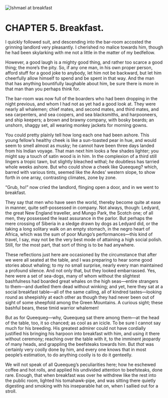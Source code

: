 ![Ishmael at breakfast](/img/jpg/ch005_1.jpg)

# CHAPTER 5. Breakfast.

I quickly followed suit, and descending into the bar-room accosted the grinning
landlord very pleasantly. I cherished no malice towards him, though he had been
skylarking with me not a little in the matter of my bedfellow.

However, a good laugh is a mighty good thing, and rather too scarce a good
thing; the more’s the pity. So, if any one man, in his own proper person, afford
stuff for a good joke to anybody, let him not be backward, but let him
cheerfully allow himself to spend and be spent in that way. And the man that has
anything bountifully laughable about him, be sure there is more in that man than
you perhaps think for.

The bar-room was now full of the boarders who had been dropping in the night
previous, and whom I had not as yet had a good look at. They were nearly all
whalemen; chief mates, and second mates, and third mates, and sea carpenters,
and sea coopers, and sea blacksmiths, and harpooneers, and ship keepers; a brown
and brawny company, with bosky beards; an unshorn, shaggy set, all wearing
monkey jackets for morning gowns.

You could pretty plainly tell how long each one had been ashore. This young
fellow’s healthy cheek is like a sun-toasted pear in hue, and would seem to
smell almost as musky; he cannot have been three days landed from his Indian
voyage. That man next him looks a few shades lighter; you might say a touch of
satin wood is in him. In the complexion of a third still lingers a tropic tawn,
but slightly bleached withal; _he_ doubtless has tarried whole weeks ashore. But
who could show a cheek like Queequeg? which, barred with various tints, seemed
like the Andes’ western slope, to show forth in one array, contrasting climates,
zone by zone.

“Grub, ho!” now cried the landlord, flinging open a door, and in we went to
breakfast.

They say that men who have seen the world, thereby become quite at ease in
manner, quite self-possessed in company. Not always, though: Ledyard, the great
New England traveller, and Mungo Park, the Scotch one; of all men, they
possessed the least assurance in the parlor. But perhaps the mere crossing of
Siberia in a sledge drawn by dogs as Ledyard did, or the taking a long solitary
walk on an empty stomach, in the negro heart of Africa, which was the sum of
poor Mungo’s performances—this kind of travel, I say, may not be the very best
mode of attaining a high social polish. Still, for the most part, that sort of
thing is to be had anywhere.

These reflections just here are occasioned by the circumstance that after we
were all seated at the table, and I was preparing to hear some good stories
about whaling; to my no small surprise, nearly every man maintained a profound
silence. And not only that, but they looked embarrassed. Yes, here were a set of
sea-dogs, many of whom without the slightest bashfulness had boarded great
whales on the high seas—entire strangers to them—and duelled them dead without
winking; and yet, here they sat at a social breakfast table—all of the same
calling, all of kindred tastes—looking round as sheepishly at each other as
though they had never been out of sight of some sheepfold among the Green
Mountains. A curious sight; these bashful bears, these timid warrior whalemen!

But as for Queequeg—why, Queequeg sat there among them—at the head of the table,
too, it so chanced; as cool as an icicle. To be sure I cannot say much for his
breeding. His greatest admirer could not have cordially justified his bringing
his harpoon into breakfast with him, and using it there without ceremony;
reaching over the table with it, to the imminent jeopardy of many heads, and
grappling the beefsteaks towards him. But _that_ was certainly very coolly done
by him, and every one knows that in most people’s estimation, to do anything
coolly is to do it genteelly.

We will not speak of all Queequeg’s peculiarities here; how he eschewed coffee
and hot rolls, and applied his undivided attention to beefsteaks, done rare.
Enough, that when breakfast was over he withdrew like the rest into the public
room, lighted his tomahawk-pipe, and was sitting there quietly digesting and
smoking with his inseparable hat on, when I sallied out for a stroll.
